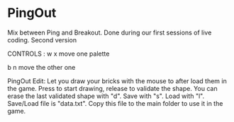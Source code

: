 PingOut
=======

Mix between Ping and Breakout. Done during our first sessions of live coding.
Second version

CONTROLS :
w x  move one palette

b n move the other one

PingOut Edit:
Let you draw your bricks with the mouse to after load them in the game.
Press to start drawing, release to validate the shape.
You can erase the last validated shape with "d".
Save with "s". Load with "l". Save/Load file is "data.txt".
Copy this file to the main folder to use it in the game.
